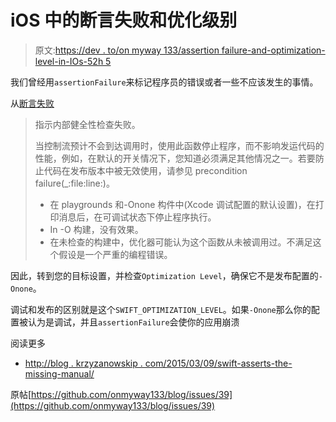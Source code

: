 # iOS 中的断言失败和优化级别

> 原文:[https://dev . to/on myway 133/assertion failure-and-optimization-level-in-IOs-52h 5](https://dev.to/onmyway133/assertionfailure-and-optimization-level-in-ios-52h5)

我们曾经用`assertionFailure`来标记程序员的错误或者一些不应该发生的事情。

从[断言失败](https://developer.apple.com/reference/swift/1539616-assertionfailure)

> 指示内部健全性检查失败。
> 
> 当控制流预计不会到达调用时，使用此函数停止程序，而不影响发运代码的性能，例如，在默认的开关情况下，您知道必须满足其他情况之一。若要防止代码在发布版本中被无效使用，请参见 precondition failure(_:file:line:)。
> 
> *   在 playgrounds 和-Onone 构件中(Xcode 调试配置的默认设置)，在打印消息后，在可调试状态下停止程序执行。
> *   In -O 构建，没有效果。
> *   在未检查的构建中，优化器可能认为这个函数从未被调用过。不满足这个假设是一个严重的编程错误。

因此，转到您的目标设置，并检查`Optimization Level`，确保它不是发布配置的`-Onone`。

调试和发布的区别就是这个`SWIFT_OPTIMIZATION_LEVEL`。如果`-Onone`那么你的配置被认为是调试，并且`assertionFailure`会使你的应用崩溃

阅读更多

*   [http://blog . krzyzanowskip . com/2015/03/09/swift-asserts-the-missing-manual/](http://blog.krzyzanowskim.com/2015/03/09/swift-asserts-the-missing-manual/)

原帖[https://github.com/onmyway133/blog/issues/39](https://github.com/onmyway133/blog/issues/39)
